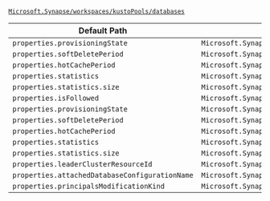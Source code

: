 [`Microsoft.Synapse/workspaces/kustoPools/databases`](https://docs.microsoft.com/en-us/azure/templates/microsoft.synapse/workspaces/kustopools/databases)

| Default Path | Alias |
|---|---|
| `properties.provisioningState` | `Microsoft.Synapse/workspaces/kustoPools/databases/ReadWrite.provisioningState` |
| `properties.softDeletePeriod` | `Microsoft.Synapse/workspaces/kustoPools/databases/ReadWrite.softDeletePeriod` |
| `properties.hotCachePeriod` | `Microsoft.Synapse/workspaces/kustoPools/databases/ReadWrite.hotCachePeriod` |
| `properties.statistics` | `Microsoft.Synapse/workspaces/kustoPools/databases/ReadWrite.statistics` |
| `properties.statistics.size` | `Microsoft.Synapse/workspaces/kustoPools/databases/ReadWrite.statistics.size` |
| `properties.isFollowed` | `Microsoft.Synapse/workspaces/kustoPools/databases/ReadWrite.isFollowed` |
| `properties.provisioningState` | `Microsoft.Synapse/workspaces/kustoPools/databases/ReadOnlyFollowing.provisioningState` |
| `properties.softDeletePeriod` | `Microsoft.Synapse/workspaces/kustoPools/databases/ReadOnlyFollowing.softDeletePeriod` |
| `properties.hotCachePeriod` | `Microsoft.Synapse/workspaces/kustoPools/databases/ReadOnlyFollowing.hotCachePeriod` |
| `properties.statistics` | `Microsoft.Synapse/workspaces/kustoPools/databases/ReadOnlyFollowing.statistics` |
| `properties.statistics.size` | `Microsoft.Synapse/workspaces/kustoPools/databases/ReadOnlyFollowing.statistics.size` |
| `properties.leaderClusterResourceId` | `Microsoft.Synapse/workspaces/kustoPools/databases/ReadOnlyFollowing.leaderClusterResourceId` |
| `properties.attachedDatabaseConfigurationName` | `Microsoft.Synapse/workspaces/kustoPools/databases/ReadOnlyFollowing.attachedDatabaseConfigurationName` |
| `properties.principalsModificationKind` | `Microsoft.Synapse/workspaces/kustoPools/databases/ReadOnlyFollowing.principalsModificationKind` |

